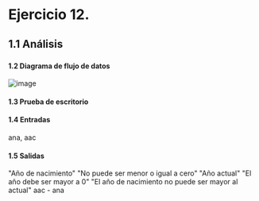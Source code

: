 # Ejercicio 12.
## 1.1 Análisis
###
#### 1.2 Diagrama de flujo de datos
![image](https://user-images.githubusercontent.com/113397533/190952782-e07f6054-4d54-44f1-b90c-39b6f6e7596c.png)
#### 1.3 Prueba de escritorio
#### 1.4 Entradas
ana, aac
#### 1.5 Salidas
"Año de nacimiento" "No puede ser menor o igual a cero" "Año actual" "El año debe ser mayor a 0" "El año de nacimiento no puede ser mayor al actual" aac - ana
